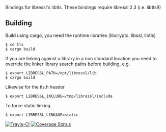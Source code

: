 
Bindings for libressl's libtls. These bindings require libressl 2.3 (i.e. libtls9)

## Building

Build using cargo, you need the runtime libraries (libcrypto, libssl, libtls)

    $ cd tls
    $ cargo build

If you are linking against a library in a non standard location you need to override the linker library search paths before building, e.g.

    $ export LIBRESSL_PATH=/opt/libressl/lib
    $ cargo build

Likewise for the tls.h header

    $ export LIBRESSL_INCLUDE=/tmp/libressl/include

To force static linking

    $ export LIBRESSL_LINKAGE=static

[![Travis-CI](https://travis-ci.org/equalsraf/rust-tls.svg?branch=master)](https://travis-ci.org/equalsraf/rust-tls)
[![Coverage Status](https://coveralls.io/repos/equalsraf/rust-tls/badge.svg?branch=master&service=github)](https://coveralls.io/github/equalsraf/rust-tls?branch=master)
